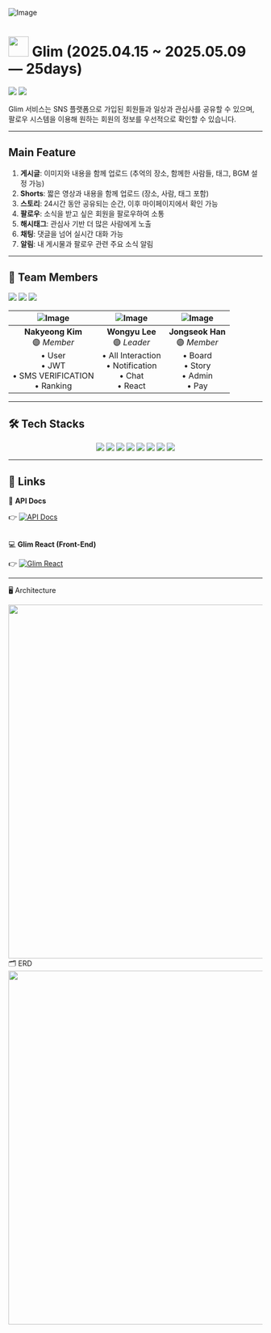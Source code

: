 ![Image](https://github.com/user-attachments/assets/a6ce8fd1-a279-4271-b5e2-bc6c3dfbdc81)


# <img style="width:40px;" src="https://github.com/user-attachments/assets/3b8eaa31-214a-4608-bdbf-a3c6ef35ebe1"/> Glim (2025.04.15 ~ 2025.05.09 — 25days)

<img src="https://github.com/user-attachments/assets/2bbdb696-d14f-4de7-87db-eadf1ca06ca8" />
<img src="https://github.com/user-attachments/assets/c5b6213c-7d1d-40de-b9ee-cf20b774b429" />

Glim 서비스는 SNS 플랫폼으로 가입된 회원들과 일상과 관심사를 공유할 수 있으며,  
팔로우 시스템을 이용해 원하는 회원의 정보를 우선적으로 확인할 수 있습니다.

---

##  Main Feature
1.  **게시글**: 이미지와 내용을 함께 업로드 (추억의 장소, 함께한 사람들, 태그, BGM 설정 가능)
2.  **Shorts**: 짧은 영상과 내용을 함께 업로드 (장소, 사람, 태그 포함)
3.  **스토리**: 24시간 동안 공유되는 순간, 이후 마이페이지에서 확인 가능
4.  **팔로우**: 소식을 받고 싶은 회원을 팔로우하여 소통
5.  **해시태그**: 관심사 기반 더 많은 사람에게 노출
6.  **채팅**: 댓글을 넘어 실시간 대화 가능
7.  **알림**: 내 게시물과 팔로우 관련 주요 소식 알림

---

## 👥 Team Members
<a href="https://github.com/skrudKim"><img src="https://img.shields.io/badge/skrudKim-181717?style=for-the-badge&logo=github&logoColor=white"></a>
<a href="https://github.com/Dev-RiQ"><img src="https://img.shields.io/badge/DevRiQ-181717?style=for-the-badge&logo=github&logoColor=white"></a>
<a href="https://github.com/WOWOW0wOw"><img src="https://img.shields.io/badge/WOWOW0wOw-181717?style=for-the-badge&logo=github&logoColor=white"></a>



| ![Image](https://github.com/user-attachments/assets/bc566795-c232-42eb-b9eb-3233e7aea9f5) | ![Image](https://github.com/user-attachments/assets/169a79fa-18a6-419e-9ad3-f84631e110e1) | ![Image](https://github.com/user-attachments/assets/9e808007-534f-413d-9b2e-ae965cf596b4) |
|:-:|:-:|:-:|
| **Nakyeong Kim**<br>🟣 *Member*<br>• User<br>• JWT<br>• SMS VERIFICATION<br>• Ranking  | **Wongyu Lee**<br>🟣 *Leader*<br>• All Interaction<br>• Notification<br>• Chat<br>• React | **Jongseok Han**<br>🟣 *Member*<br>• Board<br>• Story<br>• Admin<br>• Pay |

---

## 🛠️ Tech Stacks
<div align="center"> 
  <img src="https://img.shields.io/badge/java-007396?style=for-the-badge&logo=java&logoColor=white"> 
  <img src="https://img.shields.io/badge/mysql-4479A1?style=for-the-badge&logo=mysql&logoColor=white"> 
  <img src="https://img.shields.io/badge/mongodb-47A248?style=for-the-badge&logo=mongodb&logoColor=white"> 
  <img src="https://img.shields.io/badge/apache tomcat-F8DC75?style=for-the-badge&logo=apachetomcat&logoColor=white">
  <img src="https://img.shields.io/badge/github-181717?style=for-the-badge&logo=github&logoColor=white">
  <img src="https://img.shields.io/badge/git-F05032?style=for-the-badge&logo=git&logoColor=white">
  <img src="https://img.shields.io/badge/spring-6DB33F?style=for-the-badge&logo=spring&logoColor=white">
  <img src="https://img.shields.io/badge/springboot-6DB33F?style=for-the-badge&logo=springboot&logoColor=white">
</div>



---

## 🔗 Links

 📄 **API Docs**

 
👉  [![API Docs](https://img.shields.io/badge/API_Docs-바로가기-8C65D0?style=for-the-badge&logo=notion&logoColor=white)](https://greenyeonmi.notion.site/Glim-API-1e0e74df681080ce8c96c67df0d17b80?pvs=4)

##


 💻 **Glim React (Front-End)**

👉  [![Glim React](https://img.shields.io/badge/Glim_React-Front--End-61DAFB?style=for-the-badge&logo=react&logoColor=white)](https://github.com/Dev-RiQ/Glim_React)

---




🖥️ Architecture
<div align="center"> <img src="https://github.com/user-attachments/assets/1f7a7c17-18f7-4e51-b836-766b5bbde01f" width="700"/> </div>
🗂️ ERD
<div align="center"> <img src="https://github.com/user-attachments/assets/7b8260be-e17b-4e0f-a51a-47ffea30354d" width="700"/> </div>



